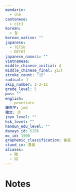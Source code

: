```yaml
---
mandarin:
  - chè
cantonese:
  - cit3
korean:
  - 철
korean_native: ""
japanese:
  - TETSU
  - DECHI
japanese_nanori: ""
vietnamese:
middle_chinese_initial: ɖ
middle_chinese_final: ɣiᴇt
stroke_count: "15"
radical: 彳
skip_number: 1-3-12
grade_level: 5
pos: ""
english:
  - penetrate
羅馬字: jed
韓文: 젇
joyo_level: ""
hsk_level: ""
hanmun_edu_level: ""
danayo_id: 5256
mc_id: 1590
graphemic_classification: 會意
stand_in: 清澈
aliases:
  - 徹
  - 彻
---
```


# Notes
